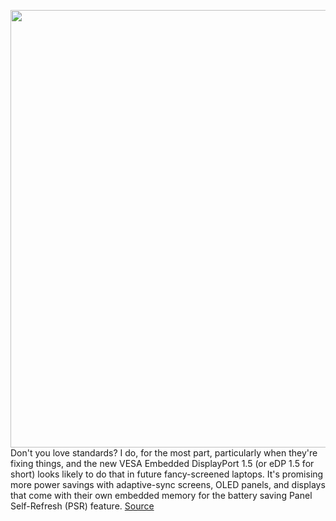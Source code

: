 <img src='https://cdn.vox-cdn.com/thumbor/6z3VylRVtc9gWY5g7nlztU4oWz4=/99x0:1818x1298/1200x800/filters:focal(942x486:1268x812)/cdn.vox-cdn.com/uploads/chorus_image/image/70063697/cfaulkner_200714_4098_0010.0.0.jpg' width='700px' /><br/>
Don't you love standards? I do, for the most part, particularly when they're fixing things, and the new VESA Embedded DisplayPort 1.5 (or eDP 1.5 for short) looks likely to do that in future fancy-screened laptops. It's promising more power savings with adaptive-sync screens, OLED panels, and displays that come with their own embedded memory for the battery saving Panel Self-Refresh (PSR) feature.
<a href='https://www.theverge.com/2021/10/29/22752899/vesa-displayport-edp-1-5-panel-self-refresh-oled-adaptive-sync'> Source <a/>